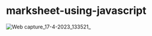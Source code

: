 # marksheet-using-javascript
![Web capture_17-4-2023_133521_](https://user-images.githubusercontent.com/113894253/232423636-047a41f3-262c-4050-9853-0e1c63ac9a0c.jpeg)

